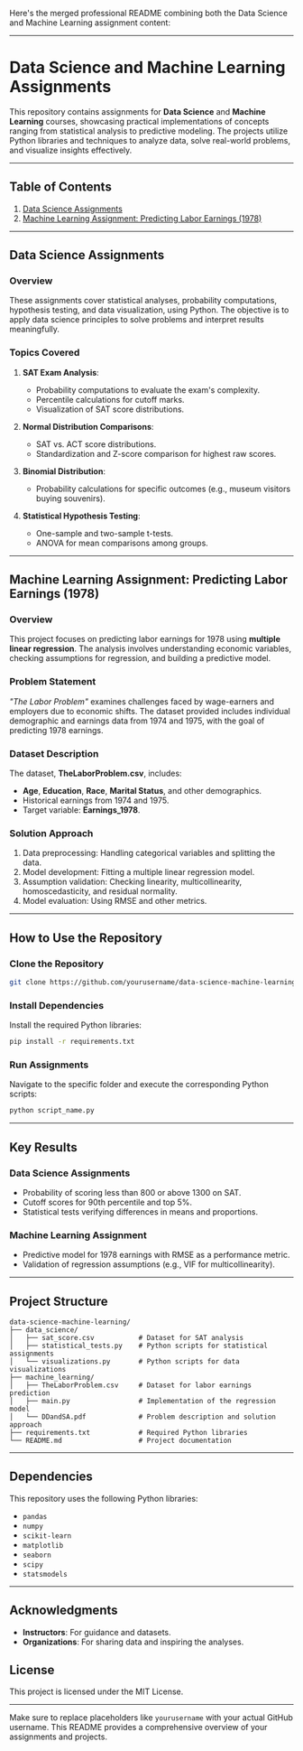 Here's the merged professional README combining both the Data Science and Machine Learning assignment content:

---

# Data Science and Machine Learning Assignments

This repository contains assignments for **Data Science** and **Machine Learning** courses, showcasing practical implementations of concepts ranging from statistical analysis to predictive modeling. The projects utilize Python libraries and techniques to analyze data, solve real-world problems, and visualize insights effectively.

---

## Table of Contents
1. [Data Science Assignments](#data-science-assignments)
2. [Machine Learning Assignment: Predicting Labor Earnings (1978)](#machine-learning-assignment-predicting-labor-earnings-1978)

---

## Data Science Assignments

### Overview
These assignments cover statistical analyses, probability computations, hypothesis testing, and data visualization, using Python. The objective is to apply data science principles to solve problems and interpret results meaningfully.

### Topics Covered
1. **SAT Exam Analysis**:
   - Probability computations to evaluate the exam's complexity.
   - Percentile calculations for cutoff marks.
   - Visualization of SAT score distributions.

2. **Normal Distribution Comparisons**:
   - SAT vs. ACT score distributions.
   - Standardization and Z-score comparison for highest raw scores.

3. **Binomial Distribution**:
   - Probability calculations for specific outcomes (e.g., museum visitors buying souvenirs).

4. **Statistical Hypothesis Testing**:
   - One-sample and two-sample t-tests.
   - ANOVA for mean comparisons among groups.

---

## Machine Learning Assignment: Predicting Labor Earnings (1978)

### Overview
This project focuses on predicting labor earnings for 1978 using **multiple linear regression**. The analysis involves understanding economic variables, checking assumptions for regression, and building a predictive model.

### Problem Statement
*"The Labor Problem"* examines challenges faced by wage-earners and employers due to economic shifts. The dataset provided includes individual demographic and earnings data from 1974 and 1975, with the goal of predicting 1978 earnings.

### Dataset Description
The dataset, **TheLaborProblem.csv**, includes:
- **Age**, **Education**, **Race**, **Marital Status**, and other demographics.
- Historical earnings from 1974 and 1975.
- Target variable: **Earnings_1978**.

### Solution Approach
1. Data preprocessing: Handling categorical variables and splitting the data.
2. Model development: Fitting a multiple linear regression model.
3. Assumption validation: Checking linearity, multicollinearity, homoscedasticity, and residual normality.
4. Model evaluation: Using RMSE and other metrics.

---

## How to Use the Repository

### Clone the Repository
```bash
git clone https://github.com/yourusername/data-science-machine-learning.git
```

### Install Dependencies
Install the required Python libraries:
```bash
pip install -r requirements.txt
```

### Run Assignments
Navigate to the specific folder and execute the corresponding Python scripts:
```bash
python script_name.py
```

---

## Key Results

### Data Science Assignments
- Probability of scoring less than 800 or above 1300 on SAT.
- Cutoff scores for 90th percentile and top 5%.
- Statistical tests verifying differences in means and proportions.

### Machine Learning Assignment
- Predictive model for 1978 earnings with RMSE as a performance metric.
- Validation of regression assumptions (e.g., VIF for multicollinearity).

---

## Project Structure
```
data-science-machine-learning/
├── data_science/
│   ├── sat_score.csv           # Dataset for SAT analysis
│   ├── statistical_tests.py    # Python scripts for statistical assignments
│   └── visualizations.py       # Python scripts for data visualizations
├── machine_learning/
│   ├── TheLaborProblem.csv     # Dataset for labor earnings prediction
│   ├── main.py                 # Implementation of the regression model
│   └── DDandSA.pdf             # Problem description and solution approach
├── requirements.txt            # Required Python libraries
└── README.md                   # Project documentation
```

---

## Dependencies
This repository uses the following Python libraries:
- `pandas`
- `numpy`
- `scikit-learn`
- `matplotlib`
- `seaborn`
- `scipy`
- `statsmodels`

---

## Acknowledgments
- **Instructors**: For guidance and datasets.
- **Organizations**: For sharing data and inspiring the analyses.

## License
This project is licensed under the MIT License.

---

Make sure to replace placeholders like `yourusername` with your actual GitHub username. This README provides a comprehensive overview of your assignments and projects.
